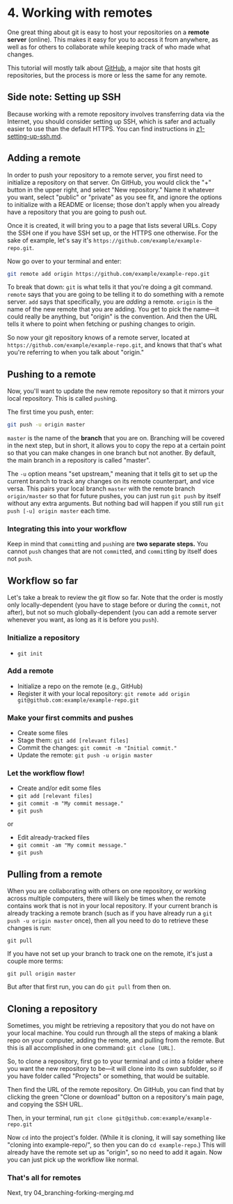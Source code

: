 # 4. Working with remotes

One great thing about git is easy to host your repositories on a **remote server** (online). This makes it easy for you to access it from anywhere, as well as
for others to collaborate while keeping track of who made what changes.

This tutorial will mostly talk about [GitHub](https://github.com), a major site that hosts git repositories, but the process is more or less the same for any
remote.

## Side note: Setting up SSH

Because working with a remote repository involves transferring data via the Internet, you should consider setting up SSH, which is safer and actually easier to
use than the default HTTPS. You can find instructions in [z1-setting-up-ssh.md](z1-setting-up-ssh.md).

## Adding a remote

In order to push your repository to a remote server, you first need to initialize a repository on that server. On GitHub, you would click the "+" button in the
upper right, and select "New repository." Name it whatever you want, select "public" or "private" as you see fit, and ignore the options to initialize with a
README or license; those don't apply when you already have a repository that you are going to push out.

Once it is created, it will bring you to a page that lists several URLs. Copy the SSH one if you have SSH set up, or the HTTPS one otherwise. For the sake of
example, let's say it's `https://github.com/example/example-repo.git`.

Now go over to your terminal and enter:

```sh
git remote add origin https://github.com/example/example-repo.git
```

To break that down: `git` is what tells it that you're doing a git command. `remote` says that you are going to be telling it to do something with a remote
server. `add` says that specifically, you are *adding* a remote. `origin` is the name of the new remote that you are adding. You get to pick the name—it could
really be anything, but "origin" is the convention. And then the URL tells it where to point when fetching or pushing changes to origin.

So now your git repository knows of a remote server, located at `https://github.com/example/example-repo.git`, and knows that that's what you're referring to
when you talk about "origin."

## Pushing to a remote

Now, you'll want to update the new remote repository so that it mirrors your local repository. This is called `push`ing.

The first time you push, enter:

```sh
git push -u origin master
```

`master` is the name of the **branch** that you are on. Branching will be covered in the next step, but in short, it allows you to copy the repo at a certain
point so that you can make changes in one branch but not another. By default, the main branch in a repository is called "master".

The `-u` option means "set upstream," meaning that it tells git to set up the current branch to track any changes on its remote counterpart, and vice versa.
This pairs your local branch `master` with the remote branch `origin/master` so that for future pushes, you can just run `git push` by itself without any extra
arguments. But nothing bad will happen if you still run `git push [-u] origin master` each time.

### Integrating this into your workflow

Keep in mind that `commit`ting and `push`ing are **two separate steps.** You cannot `push` changes that are not `commit`ted, and `commit`ting by itself does
not `push`.

## Workflow so far

Let's take a break to review the git flow so far. Note that the order is mostly only locally-dependent (you have to stage before or during the `commit`, not
after), but not so much globally-dependent (you can add a remote server whenever you want, as long as it is before you `push`).

### Initialize a repository

* `git init`

### Add a remote

* Initialize a repo on the remote (e.g., GitHub)
* Register it with your local repository: `git remote add origin git@github.com:example/example-repo.git`

### Make your first commits and pushes

* Create some files
* Stage them: `git add [relevant files]`
* Commit the changes: `git commit -m "Initial commit."`
* Update the remote: `git push -u origin master`

### Let the workflow flow!

* Create and/or edit some files
* `git add [relevant files]`
* `git commit -m "My commit message."`
* `git push`

or

* Edit already-tracked files
* `git commit -am "My commit message."`
* `git push`

## Pulling from a remote

When you are collaborating with others on one repository, or working across
multiple computers, there will likely be times when the remote contains work
that is not in your local repository. If your current branch is already tracking
a remote branch (such as if you have already run a `git push -u origin master`
once), then all you need to do to retrieve these changes is run:

```git
git pull
```

If you have not set up your branch to track one on the remote, it's just a couple
more terms:

```git
git pull origin master
```

But after that first run, you can do `git pull` from then on.

## Cloning a repository

Sometimes, you might be retrieving a repository that you do not have on your
local machine. You could run through all the steps of making a blank repo on
your computer, adding the remote, and pulling from the remote. But this is all
accomplished in one command: `git clone [URL]`.

So, to clone a repository, first go to your terminal and `cd` into a folder
where you want the new repository to be—it will clone into its own subfolder, so
if you have folder called "Projects" or something, that would be suitable.

Then find the URL of the remote repository. On GitHub, you can find that by
clicking the green "Clone or download" button on a repository's main page, and
copying the SSH URL.

Then, in your terminal, run `git clone git@github.com:example/example-repo.git`

Now `cd` into the project's folder. (While it is cloning, it will say something
like "cloning into example-repo/", so then you can do `cd example-repo`.) This
will already have the remote set up as "origin", so no need to add it again. Now
you can just pick up the workflow like normal.

### That's all for remotes

Next, try 04_branching-forking-merging.md
